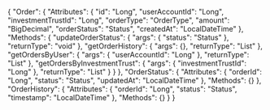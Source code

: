 {
  "Order": {
    "Attributes": {
      "id": "Long",
      "userAccountId": "Long",
      "investmentTrustId": "Long",
      "orderType": "OrderType",
      "amount": "BigDecimal",
      "orderStatus": "Status",
      "createdAt": "LocalDateTime"
    },
    "Methods": {
      "updateOrderStatus": {
        "args": {
          "status": "Status"
        },
        "returnType": "void"
      },
      "getOrderHistory": {
        "args": {},
        "returnType": "List<OrderHistory>"
      },
      "getOrdersByUser": {
        "args": {
          "userAccountId": "Long"
        },
        "returnType": "List<Order>"
      },
      "getOrdersByInvestmentTrust": {
        "args": {
          "investmentTrustId": "Long"
        },
        "returnType": "List<Order>"
      }
    }
  },
  "OrderStatus": {
    "Attributes": {
      "orderId": "Long",
      "status": "Status",
      "updatedAt": "LocalDateTime"
    },
    "Methods": {}
  },
  "OrderHistory": {
    "Attributes": {
      "orderId": "Long",
      "status": "Status",
      "timestamp": "LocalDateTime"
    },
    "Methods": {}
  }
}